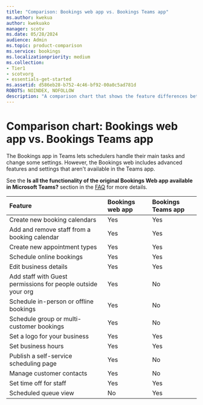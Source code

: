 ```yaml
---
title: "Comparison: Bookings web app vs. Bookings Teams app"
ms.author: kwekua
author: kwekuako
manager: scotv
ms.date: 05/28/2024
audience: Admin
ms.topic: product-comparison
ms.service: bookings
ms.localizationpriority: medium
ms.collection:
- Tier1
- scotvorg
- essentials-get-started
ms.assetid: d586eb28-b752-4c46-bf92-00a0c5ad781d
ROBOTS: NOINDEX, NOFOLLOW
description: "A comparison chart that shows the feature differences between the Bookings web app and the Bookings Teams app."
---
```


# Comparison chart: Bookings web app vs. Bookings Teams app

The Bookings app in Teams lets schedulers handle their main tasks and change some settings. However, the Bookings web includes advanced features and settings that aren't available in the Teams app.

See the **Is all the functionality of the original Bookings Web app available in Microsoft Teams?** section in the [FAQ](bookings-faq.yml) for more details.

| Feature | Bookings web app | Bookings Teams app |
|:---|:---|:---|
| Create new booking calendars | Yes | Yes |
| Add and remove staff from a booking calendar | Yes | Yes |
| Create new appointment types | Yes | Yes |
| Schedule online bookings | Yes | Yes |
| Edit business details | Yes | Yes |
| Add staff with Guest permissions for people outside your org | Yes | No |
| Schedule in-person or offline bookings | Yes | No |
| Schedule group or multi-customer bookings | Yes | No |
| Set a logo for your business | Yes | Yes |
| Set business hours | Yes | Yes |
| Publish a self-service scheduling page | Yes | No |
| Manage customer contacts | Yes | No |
| Set time off for staff | Yes | Yes |
| Scheduled queue view | No | Yes |
